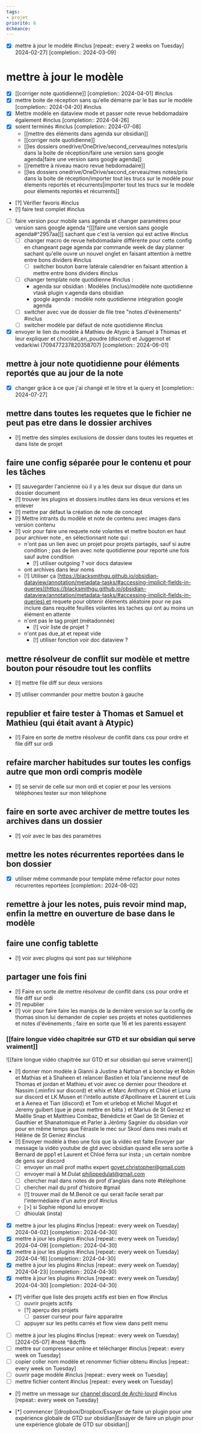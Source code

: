 ```yaml
---
tags: 
- projet
priorité: 6
échéance: 
---
```


- [x] mettre à jour le modèle #inclus  [repeat:: every 2 weeks on Tuesday]   2024-02-27]  [completion:: 2024-03-09]
# mettre à jour le modèle  
- [x] [[corriger note quotidienne]]  [completion:: 2024-04-01] #inclus
- [X] mettre boite de réception sans qu'elle démarre par le bas sur le modèle  [completion:: 2024-04-20] #inclus
- [X] Mettre modèle en dataview mode et passer note revue hebdomadaire également #inclus   [completion:: 2024-04-26]
- [x] soient terminés #inclus  [completion:: 2024-07-08]
	- [[mettre des éléments dans agenda sur obsidian]]
	- [[corriger note quotidienne]]
	- [[les dossiers onedrive/OneDrive/second_cerveau/mes notes/pris dans la boite de réception/faire une version sans google agenda|faire une version sans google agenda]]
	- [[remettre à niveau macro revue hebdomadaire]]
	- [[les dossiers onedrive/OneDrive/second_cerveau/mes notes/pris dans la boite de réception/importer tout les trucs sur le modèle pour élements reportés et récurrents|importer tout les trucs sur le modèle pour élements reportés et récurrents]]
- [?] Vérifier favoris #inclus
- [!] faire test complet #inclus
- [ ] faire version pour mobile sans agenda et changer paramètres pour version sans google agenda ^[[[faire une version sans google agenda#^2957aa]]] sachant que c'est la version qui est active #inclus
	- [ ] changer macro de revue hebdomadaire différente pour cette config en changeant page agenda par commande week de day planner sachant qu'elle ouvre un nouvel onglet en faisant attention à mettre entre bons dividers #inclus
		- [ ] switcher bouton barre latérale calendrier en faisant attention à mettre entre bons dividers #inclus
	- [ ] changer template note quotidienne #inclus : 
		- agenda sur obsidian : Modèles (inclus)/modèle note quotidienne vtask plugin v.agenda dans obsidian
		- google agenda : modèle note quotidienne intégration google agenda
	- [ ] switcher avec vue de dossier de file tree "notes d'évènements" #inclus
	- [ ] switcher modèle par défaut de note quotidienne #inclus
- [X] envoyer le lien du modèle à Mathieu de Atypic à Samuel à Thomas et leur expliquer et chocolat_en_poudre (discord) et Juggernot et vedarkiwi (709477237820358707)  [completion:: 2024-06-01]
## mettre à jour note quotidienne pour éléments reportés que au jour de la note
- [X] changer grâce à ce que j'ai changé et le titre et la query et  [completion:: 2024-07-27]
## mettre dans toutes les requetes que le fichier ne peut pas etre dans le dossier archives
- [!] mettre des simples exclusions de dossier dans toutes les requetes et dans liste de projet
## faire une config séparée pour le contenu et pour les tâches 
- [!] sauvegarder l'ancienne où il y a les deux sur disque dur dans un dossier document
- [!] trouver les plugins et dossiers inutiles dans les deux versions et les enlever
- [!] mettre par défaut la création de note de concept
- [!] Mettre intrants du modèle et note de contenu avec images dans version contenu
- [!] voir pour faire une requete note volantes et mettre bouton en haut pour archiver note , en sélectionnant note qui :
	- n'ont pas un lien avec un projet pour projets partagés, sauf si autre condition ; pas de lien avec note quotidienne pour reporté une fois sauf autre condition
		- [!] utiliser outgoing ? voir docs dataview
	- ont archives dans leur noms
	- [!] Utiliser ça [https://blacksmithgu.github.io/obsidian-dataview/annotation/metadata-tasks/#accessing-implicit-fields-in-queries](https://blacksmithgu.github.io/obsidian-dataview/annotation/metadata-tasks/#accessing-implicit-fields-in-queries) et requete pour obtenir éléments aléatoire pour ne pas inclure dans requête feuilles volantes les taches qui ont au moins un élément en attente
	- n'ont pas le tag projet (métadonnée) 
		- [!] voir liste de projet ?
	- n'ont pas due_at et repeat vide
		- [!] utiliser fonction voir doc dataview ?
## mettre résolveur de conflit sur modèle et mettre bouton pour résoudre tout les conflits
- [!] mettre file diff sur deux versions

- [!] utiliser commander pour mettre bouton à gauche
## republier et faire tester à Thomas et Samuel et Mathieu (qui était avant à Atypic)
- [!] Faire en sorte de mettre résolveur de conflit dans css pour ordre et file diff sur ordi
## refaire marcher habitudes sur toutes les configs autre que mon ordi compris modèle
- [!] se servir de celle sur mon ordi et copier et pour les versions téléphones tester sur mon téléphone

## faire en sorte avec archiver de mettre toutes les archives dans un dossier
- [!] voir avec le bas des paramètres 
## mettre les notes récurrentes reportées dans le bon dossier
- [X] utiliser même commande pour template même refactor pour notes récurrentes reportées  [completion:: 2024-08-02]
## remettre à jour les notes, puis revoir mind map, enfin la mettre en ouverture de base dans le modèle
## faire une config tablette
- [!] voir avec plugins qui sont pas sur téléphone 
## partager une fois fini
- [!] Faire en sorte de mettre résolveur de conflit dans css pour ordre et file diff sur ordi
- [!] republier
- [!] voir pour faire faire les manips de la dernière version sur la config de thomas sinon lui demander de copier ses projets et notes quotidiennes et notes d'évènements ; faire en sorte que 16 et les parents essayent 
### [[faire longue vidéo chapitrée sur GTD et sur obsidian qui serve vraiment]]
![[faire longue vidéo chapitrée sur GTD et sur obsidian qui serve vraiment]]
- [!] donner mon modèle à Gianni à Justine à Nathan et à bonclay et Robin et Mathias et à Shaheen et relancer Bastien et lola l'ancienne meuf de Thomas et jordan et Mathieu et voir avec ce dernier pour theodore et Nassim (.minfini sur discord) et whix et Marc Anthony et Chloé et Luna sur discord et LK Musen et l'intello autiste d'Apollinaire et Laurent et Luis et à Aenea et Tian (discord) et Tom et urlebop et Michel Mugot et Jeremy guibert (que je peux mettre en bêta ) et Marius de St Geniez et Maëlle Snap et Matthieu Combaz, Bénédicte et Gael de St Geniez et Gauthier et Shanatomique et Parler à Jérômy Sagnier du obsidian voir pour en même temps que Féraste le mec sur Skool dans mes mails et Hélène de St Geniez  #inclus
- [!] Envoyer modèle à theo une fois que la vidéo est faite Envoyer par message la vidéo youtube de gtd avec obsidian quand elle sera sortie à Bernard de ppp1 et Laurent et Chloé ferra sur insta ; un certain nombre de gens sur discord 
	- [ ] envoyer un mail prof maths expert goyet.christopher@gmail.com
	- [ ] envoyer mail à M.Dulat philippedulat@gmail.com
	- [ ] chercher mail dans notes de prof d'anglais dans note #téléphone 
	- [ ] chercher mail du prof d'histoire #gmail
	- [!] trouver mail de M.Benoit ce qui serait facile serait par l'intermédiaire d'un autre prof #inclus
	- [>] si Sophie répond lui envoyer
	- [ ] dhioulak (insta)
- [X] mettre à jour les plugins #inclus  [repeat:: every week on Tuesday]   2024-04-02]  [completion:: 2024-04-30]
- [X] mettre à jour les plugins #inclus  [repeat:: every week on Tuesday]   2024-04-09]  [completion:: 2024-04-30]
- [X] mettre à jour les plugins #inclus  [repeat:: every week on Tuesday]   2024-04-16]  [completion:: 2024-04-30]
- [X] mettre à jour les plugins #inclus  [repeat:: every week on Tuesday]   2024-04-23]  [completion:: 2024-04-30]
- [X] mettre à jour les plugins #inclus  [repeat:: every week on Tuesday]   2024-04-30]  [completion:: 2024-04-30]
- [?] vérifier que liste des projets actifs est bien en flow #inclus 
	- [ ] ouvrir projets actifs 
	- [?] aperçu des projets
		- [ ] passer curseur pour faire apparaitre
	- [ ] appuyer sur les petits carrés et flow view dans petit menu
- [ ] mettre à jour les plugins #inclus  [repeat:: every week on Tuesday]   [2024-05-07] #noté ^8dcffb
- [ ] mettre sur compresseur online et télécharger #inclus  [repeat:: every week on Tuesday]  
- [ ] copier coller nom modèle et renommer fichier obtenu #inclus  [repeat:: every week on Tuesday]   
- [ ] ouvrir page modèle #inclus  [repeat:: every week on Tuesday]   
- [ ] mettre fichier content #inclus  [repeat:: every week on Tuesday]  
- [!] mettre un message sur [channel discord de Archi-lourd](https://discord.com/channels/1050136893242753085/1105869492195692594) #inclus  [repeat:: every week on Tuesday]   

- [*] commencer [[dropbox/Dropbox/Essayer de faire un plugin pour une expérience globale de GTD sur obsidian|Essayer de faire un plugin pour une expérience globale de GTD sur obsidian]]